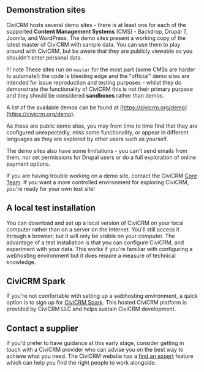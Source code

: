 ## Demonstration sites

CiviCRM hosts several demo sites - there is at least one for each of the supported **Content Management Systems** (CMS) - Backdrop, Drupal 7, Joomla, and WordPress. The demo sites present a working copy of the latest master of CiviCRM with sample data. You can use them to play around with CiviCRM, but be aware that they are publicly viewable so you shouldn't enter personal data.

!!! note
    These sites run on `master` for the most part (some CMSs are harder to automate!)
    the code is bleeding edge and the "official" demo sites are intended for issue reproduction
    and testing purposes - whilst they do demonstrate the functionality of CiviCRM this is not their
    primary purpose and they should be considered **sandboxes** rather than demos.

A list of the available demos can be found at [https://civicrm.org/demo](https://civicrm.org/demo).

As these are public demo sites, you may from time to time find that they are configured unexpectedly, miss some functionality, or appear in different languages as they are explored by other users such as yourself.

The demo sites also have some limitations - you can't send emails from them, nor set permissions for Drupal users or do a full exploration of online payment options.

If you are having trouble working on a demo site, contact the CiviCRM [Core Team](https://civicrm.org/teams/core-team). If you want a more controlled environment for exploring CiviCRM, you're ready for your own test site!

## A local test installation

You can download and set up a local version of CiviCRM on your local computer rather than on a server on the Internet. You'll still access it through a browser, but it will only be visible on your computer. The advantage of a test installation is that you can configure CiviCRM, and experiment with your data. This works if you're familiar with configuring a webhosting environment but it does require a measure of technical knowledge.

## CiviCRM Spark

If you're not comfortable with setting up a webhosting environment, a quick option is to sign up for [CiviCRM Spark](https://civicrm.org/spark). This hosted CiviCRM platform is provided by CiviCRM LLC and helps sustain CiviCRM
development.

## Contact a supplier

If you'd prefer to have guidance at this early stage, consider getting in touch with a CiviCRM provider who can advise you on the best way to achieve what you need. The CiviCRM website has a [find an expert](https://civicrm.org/partners-contributors) feature which can help you find the right people to work alongside.
